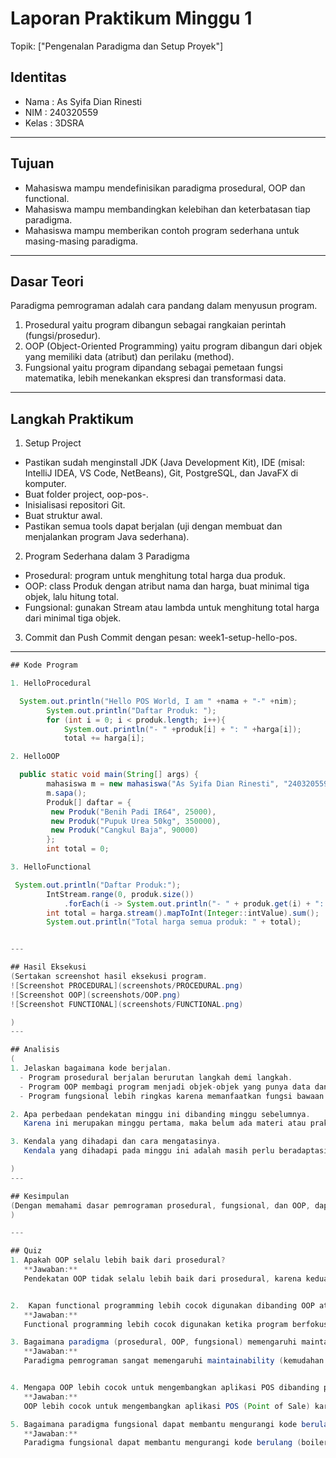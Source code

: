# Laporan Praktikum Minggu 1
Topik: ["Pengenalan Paradigma dan Setup Proyek"]


## Identitas
- Nama  : As Syifa Dian Rinesti
- NIM   : 240320559
- Kelas : 3DSRA

---

## Tujuan
- Mahasiswa mampu mendefinisikan paradigma prosedural, OOP dan functional.
- Mahasiswa mampu membandingkan kelebihan dan keterbatasan tiap paradigma.
- Mahasiswa mampu memberikan contoh program sederhana untuk masing-masing paradigma.


---

## Dasar Teori
Paradigma pemrograman adalah cara pandang dalam menyusun program.
1. Prosedural yaitu program dibangun sebagai rangkaian perintah (fungsi/prosedur).
2. OOP (Object-Oriented Programming) yaitu program dibangun dari objek yang memiliki data (atribut) dan perilaku (method).
3. Fungsional yaitu program dipandang sebagai pemetaan fungsi matematika, lebih menekankan ekspresi dan transformasi data.

---

## Langkah Praktikum
1. Setup Project
- Pastikan sudah menginstall JDK (Java Development Kit), IDE (misal: IntelliJ IDEA, VS Code, NetBeans), Git, PostgreSQL, dan JavaFX di komputer.
- Buat folder project, oop-pos-<nim>.
- Inisialisasi repositori Git.
- Buat struktur awal.
- Pastikan semua tools dapat berjalan (uji dengan membuat dan menjalankan program Java sederhana).

2. Program Sederhana dalam 3 Paradigma
- Prosedural: program untuk menghitung total harga dua produk.
- OOP: class Produk dengan atribut nama dan harga, buat minimal tiga objek, lalu hitung total.
- Fungsional: gunakan Stream atau lambda untuk menghitung total harga dari minimal tiga objek.

3. Commit dan Push
Commit dengan pesan: week1-setup-hello-pos.

---


``` java
## Kode Program

1. HelloProcedural

  System.out.println("Hello POS World, I am " +nama + "-" +nim);
        System.out.println("Daftar Produk: ");
        for (int i = 0; i < produk.length; i++){
            System.out.println("- " +produk[i] + ": " +harga[i]);
            total += harga[i];

2. HelloOOP

  public static void main(String[] args) {
        mahasiswa m = new mahasiswa("As Syifa Dian Rinesti", "240320559");
        m.sapa();
        Produk[] daftar = {
         new Produk("Benih Padi IR64", 25000),
         new Produk("Pupuk Urea 50kg", 350000),
         new Produk("Cangkul Baja", 90000)
        };
        int total = 0;

3. HelloFunctional

 System.out.println("Daftar Produk:");
        IntStream.range(0, produk.size())
            .forEach(i -> System.out.println("- " + produk.get(i) + ": " + harga.get(i)));
        int total = harga.stream().mapToInt(Integer::intValue).sum();
        System.out.println("Total harga semua produk: " + total);


---

## Hasil Eksekusi
(Sertakan screenshot hasil eksekusi program.  
![Screenshot PROCEDURAL](screenshots/PROCEDURAL.png)
![Screenshot OOP](screenshots/OOP.png)
![Screenshot FUNCTIONAL](screenshots/FUNCTIONAL.png)

)
---

## Analisis
(
1. Jelaskan bagaimana kode berjalan.
  - Program prosedural berjalan berurutan langkah demi langkah.
  - Program OOP membagi program menjadi objek-objek yang punya data dan fungsi sendiri.
  - Program fungsional lebih ringkas karena memanfaatkan fungsi bawaan untuk mengolah data tanpa banyak perulangan manual.

2. Apa perbedaan pendekatan minggu ini dibanding minggu sebelumnya.
   Karena ini merupakan minggu pertama, maka belum ada materi atau praktik sebelumnya yang bisa dijadikan perbandingan.

3. Kendala yang dihadapi dan cara mengatasinya.
   Kendala yang dihadapi pada minggu ini adalah masih perlu beradaptasi dengan lingkungan pemrograman Java dan memahami struktur dasar seperti class, method, serta sintaksnya. Cara mengatasinya yaitu dengan mempelajari kembali contoh kode sederhana, membaca dokumentasi Java, dan berlatih menulis serta menjalankan program secara bertahap hingga memahami alurnya dengan baik.

)
---

## Kesimpulan
(Dengan memahami dasar pemrograman prosedural, fungsional, dan OOP, dapat disimpulkan bahwa penggunaan class dan object dalam OOP membuat program menjadi lebih terstruktur, modular, dan mudah dikembangkan, dibandingkan pendekatan prosedural yang berjalan secara berurutan tanpa pemisahan bagian logika program.
)

---

## Quiz
1. Apakah OOP selalu lebih baik dari prosedural?
   **Jawaban:**
   Pendekatan OOP tidak selalu lebih baik dari prosedural, karena keduanya memiliki keunggulan masing-masing. OOP lebih sesuai untuk program yang kompleks dan membutuhkan struktur yang terorganisir, sedangkan pendekatan prosedural lebih efektif digunakan pada program yang sederhana dan memiliki alur kerja yang langsung. Pemilihan pendekatan tergantung pada tujuan dan tingkat kompleksitas program yang dibuat.


2.  Kapan functional programming lebih cocok digunakan dibanding OOP atau prosedural?
   **Jawaban:**
   Functional programming lebih cocok digunakan ketika program berfokus pada pengolahan data yang bersifat berulang, kompleks, atau memerlukan transformasi data secara efisien. Pendekatan ini sangat sesuai untuk kasus seperti analisis data, pemrosesan koleksi (list, array), dan operasi matematis, karena dapat menulis kode yang lebih singkat, mudah diuji, serta meminimalkan kesalahan akibat perubahan data (mutasi). Jadi, functional programming lebih unggul ketika dibutuhkan kode yang ringkas, bersifat deklaratif, dan berorientasi pada hasil, bukan pada langkah-langkah proses seperti pada OOP atau prosedural.

3. Bagaimana paradigma (prosedural, OOP, fungsional) memengaruhi maintainability dan scalability aplikasi?
   **Jawaban:**
   Paradigma pemrograman sangat memengaruhi maintainability (kemudahan pemeliharaan) dan scalability (kemampuan aplikasi untuk dikembangkan). Pada paradigma prosedural, program biasanya lebih sederhana tetapi sulit dipelihara saat ukurannya membesar karena logika bercampur dalam satu alur. Paradigma OOP meningkatkan maintainability dan scalability karena kode dibagi menjadi class dan object, sehingga lebih mudah dikelola, diuji, serta dikembangkan tanpa mengubah keseluruhan program. Sementara itu, paradigma fungsional mendukung maintainability dengan cara meminimalkan efek samping dan membuat fungsi bersifat mandiri, sehingga mudah diuji dan diperluas. Dengan demikian, semakin baik struktur paradigma yang digunakan, semakin mudah aplikasi untuk dirawat dan dikembangkan di masa depan.


4. Mengapa OOP lebih cocok untuk mengembangkan aplikasi POS dibanding prosedural?
   **Jawaban:**
   OOP lebih cocok untuk mengembangkan aplikasi POS (Point of Sale) karena pendekatan ini memungkinkan program dibangun dari objek-objek yang mewakili entitas nyata, seperti Produk, Pelanggan, Transaksi, dan Kasir. Dengan OOP, setiap objek memiliki data dan perilaku sendiri, sehingga kode menjadi lebih terstruktur, mudah diubah, dan dapat digunakan kembali. Selain itu, OOP memudahkan pengembang menambahkan fitur baru—seperti laporan penjualan atau diskon—tanpa harus mengubah seluruh program. Sementara pada pendekatan prosedural, logika program cenderung bercampur, sehingga sulit dikelola jika aplikasi menjadi besar dan kompleks.

5. Bagaimana paradigma fungsional dapat membantu mengurangi kode berulang (boilerplate code)?
   **Jawaban:**
   Paradigma fungsional dapat membantu mengurangi kode berulang (boilerplate code) karena berfokus pada penggunaan fungsi-fungsi murni dan operasi deklaratif untuk memproses data. Dalam pemrograman fungsional, banyak tugas yang biasanya membutuhkan perulangan manual dapat digantikan dengan fungsi bawaan seperti map(), filter(), dan reduce(). Dengan begitu, programmer tidak perlu menulis kode berulang seperti inisialisasi variabel, perulangan, atau kondisi yang sama berkali-kali. Selain itu, fungsi dalam paradigma fungsional dapat digunakan kembali tanpa tergantung pada keadaan (state) tertentu, sehingga program menjadi lebih ringkas, mudah dibaca, dan lebih konsisten.
